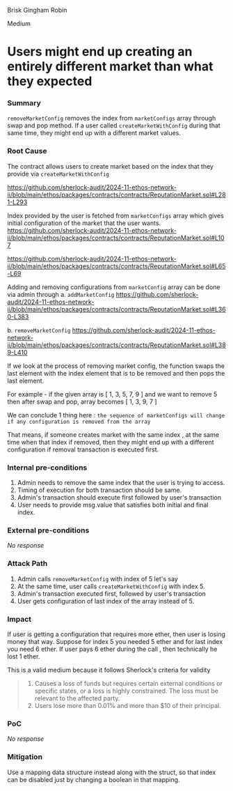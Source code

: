 Brisk Gingham Robin

Medium

# Users might end up creating an entirely different market than what they expected

### Summary

`removeMarketConfig` removes the index from `marketConfigs` array through swap and pop method. If a user called `createMarketWithConfig` during that same time, they might end up with a different market values. 

### Root Cause

The contract allows users to create market based on the index that they provide via `createMarketWithConfig`

https://github.com/sherlock-audit/2024-11-ethos-network-ii/blob/main/ethos/packages/contracts/contracts/ReputationMarket.sol#L281-L293

Index provided by the user is fetched from `marketConfigs` array which gives initial configuration of the market that the user wants. 
https://github.com/sherlock-audit/2024-11-ethos-network-ii/blob/main/ethos/packages/contracts/contracts/ReputationMarket.sol#L107

https://github.com/sherlock-audit/2024-11-ethos-network-ii/blob/main/ethos/packages/contracts/contracts/ReputationMarket.sol#L65-L69

Adding and removing configurations from `marketConfig` array can be done via admin through 
a. `addMarketConfig`
https://github.com/sherlock-audit/2024-11-ethos-network-ii/blob/main/ethos/packages/contracts/contracts/ReputationMarket.sol#L360-L383

b. `removeMarketConfig`
https://github.com/sherlock-audit/2024-11-ethos-network-ii/blob/main/ethos/packages/contracts/contracts/ReputationMarket.sol#L389-L410

If we look at the process of removing market config, the function swaps the last element with the index element that is to be removed and then pops the last element. 

For example - if the given array is [ 1, 3, 5, 7, 9 ]  and we want to remove 5 then after swap and pop, array becomes [ 1, 3, 9, 7 ]

We can conclude 1 thing here :
` the sequence of marketConfigs will change if any configuration is removed from the array `

That means, if someone creates market with the same index , at the same time when that index if removed, then they might end up with a different configuration if removal transaction is executed first. 


### Internal pre-conditions

1. Admin needs to remove the same index that the user is trying to access. 
2. Timing of execution for both transaction should be same.
3. Admin's transaction should execute first followed by user's transaction
4.  User needs to provide msg.value that satisfies both initial and final index. 

### External pre-conditions

_No response_

### Attack Path

1. Admin calls `removeMarketConfig` with index of 5 let's say
2. At the same time, user calls `createMarketWithConfig` with index 5.
3. Admin's transaction executed first, followed by user's transaction
4. User gets configuration of last index of the array instead of 5. 

### Impact

If user is getting a configuration that requires more ether, then user is losing money that way. 
Suppose for index 5 you needed 5 ether and for last index you need 6 ether. If user pays 6 ether during the call , then technically he lost 1 ether. 

This is a valid medium because it follows Sherlock's criteria for validity 

> 1. Causes a loss of funds but requires certain external conditions or specific states, or a loss is highly constrained. The loss must be relevant to the affected party.
> 2. Users lose more than 0.01% and more than $10 of their principal.

### PoC

_No response_

### Mitigation

Use a mapping data structure instead along with the struct, so that index can be disabled just by changing a boolean in that mapping. 
